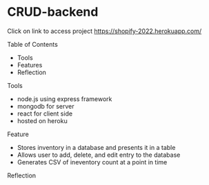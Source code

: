 # CRUD-backend

Click on link to access project https://shopify-2022.herokuapp.com/

Table of Contents
- Tools
- Features
- Reflection

Tools
- node.js using express framework
- mongodb for server
- react for client side
- hosted on heroku

Feature
- Stores inventory in a database and presents it in a table
- Allows user to add, delete, and edit entry to the database
- Generates CSV of ineventory count at a point in time

Reflection